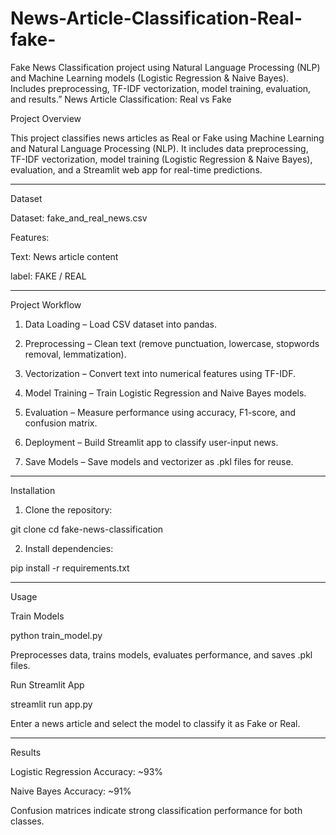 # News-Article-Classification-Real-fake-
Fake News Classification project using Natural Language Processing (NLP) and Machine Learning models (Logistic Regression &amp; Naive Bayes). Includes preprocessing, TF-IDF vectorization, model training, evaluation, and results.”
News Article Classification: Real vs Fake

Project Overview

This project classifies news articles as Real or Fake using Machine Learning and Natural Language Processing (NLP).
It includes data preprocessing, TF-IDF vectorization, model training (Logistic Regression & Naive Bayes), evaluation, and a Streamlit web app for real-time predictions.


---

Dataset

Dataset: fake_and_real_news.csv

Features:

Text: News article content

label: FAKE / REAL




---

Project Workflow

1. Data Loading – Load CSV dataset into pandas.


2. Preprocessing – Clean text (remove punctuation, lowercase, stopwords removal, lemmatization).


3. Vectorization – Convert text into numerical features using TF-IDF.


4. Model Training – Train Logistic Regression and Naive Bayes models.


5. Evaluation – Measure performance using accuracy, F1-score, and confusion matrix.


6. Deployment – Build Streamlit app to classify user-input news.


7. Save Models – Save models and vectorizer as .pkl files for reuse.




---

Installation

1. Clone the repository:



git clone <your-github-repo-url>
cd fake-news-classification

2. Install dependencies:



pip install -r requirements.txt


---

Usage

Train Models

python train_model.py

Preprocesses data, trains models, evaluates performance, and saves .pkl files.


Run Streamlit App

streamlit run app.py

Enter a news article and select the model to classify it as Fake or Real.



---

Results

Logistic Regression Accuracy: ~93%

Naive Bayes Accuracy: ~91%

Confusion matrices indicate strong classification performance for both classes.
